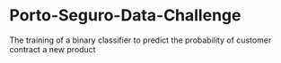 # Porto-Seguro-Data-Challenge
The training of a binary classifier to predict the probability of customer contract a new product
